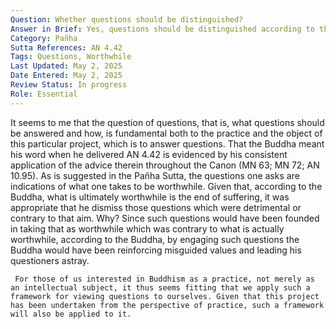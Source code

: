 ```yaml
---
Question: Whether questions should be distinguished?
Answer in Brief: Yes, questions should be distinguished according to the answers suitable to them: (1) questions that should be answered categorically; (2) questions that should be answered analytically; (3) questions that should be answered with a counter-question; (4) questions that should be dismissed.
Category: Pañha
Sutta References: AN 4.42
Tags: Questions, Worthwhile
Last Updated: May 2, 2025
Date Entered: May 2, 2025
Review Status: In progress
Role: Essential
---
```


It seems to me that the question of questions, that is, what questions should be answered and how, is fundamental both to the practice and the object of this particular project, which is to answer questions. That the Buddha meant his word when he delivered AN 4.42 is evidenced by his consistent application of the advice therein throughout the Canon (MN 63; MN 72; AN 10.95). As is suggested in the Pañha Sutta, the questions one asks are indications of what one takes to be worthwhile. Given that, according to the Buddha, what is ultimately worthwhile is the end of suffering, it was appropriate that he dismiss those questions which were detrimental or contrary to that aim. Why? Since such questions would have been founded in taking that as worthwhile which was contrary to what is actually worthwhile, according to the Buddha, by engaging such questions the Buddha would have been reinforcing misguided values and leading his questioners astray. 

     For those of us interested in Buddhism as a practice, not merely as an intellectual subject, it thus seems fitting that we apply such a framework for viewing questions to ourselves. Given that this project has been undertaken from the perspective of practice, such a framework will also be applied to it.